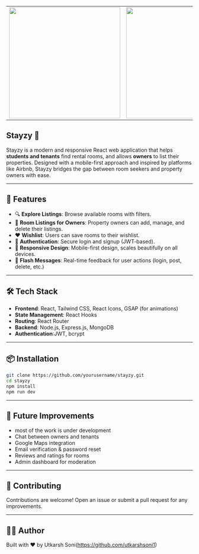 <table>
  <tr>
    <td><img src="https://media1.giphy.com/media/v1.Y2lkPTc5MGI3NjExc2FweTR4Zm12Z294c21wZHVqaXkxZ2o1NHh0NHNycmRreTdpNHRzeiZlcD12MV9pbnRlcm5hbF9naWZfYnlfaWQmY3Q9Zw/vR1dPIYzQmkRzLZk2w/giphy.gif" height="300" /></td>
    <td><img src="https://media.giphy.com/media/v1.Y2lkPWVjZjA1ZTQ3ajhhajk5Y3V1cXRtd2d2cWZ5cnR3YjV2aGs3dnV2aXJ4a292MTI0aiZlcD12MV9naWZzX3NlYXJjaCZjdD1n/eqojrPjRoNxnz8OWH8/giphy.gif" height="300" /></td>
  </tr>
</table>

## Stayzy 🏡

Stayzy is a modern and responsive React web application that helps **students and tenants** find rental rooms, and allows **owners** to list their properties. Designed with a mobile-first approach and inspired by platforms like Airbnb, Stayzy bridges the gap between room seekers and property owners with ease.

---

## 🚀 Features

- 🔍 **Explore Listings**: Browse available rooms with filters.
- 📝 **Room Listings for Owners**: Property owners can add, manage, and delete their listings.
- ❤️ **Wishlist**: Users can save rooms to their wishlist.
- 🔐 **Authentication**: Secure login and signup (JWT-based).
- 📱 **Responsive Design**: Mobile-first design, scales beautifully on all devices.
- 💬 **Flash Messages**: Real-time feedback for user actions (login, post, delete, etc.)

---

## 🛠 Tech Stack

- **Frontend**: React, Tailwind CSS, React Icons, GSAP (for animations)
- **State Management**: React Hooks
- **Routing**: React Router
- **Backend**: Node.js, Express.js, MongoDB
- **Authentication**:JWT, bcrypt

---

## 📦 Installation

```bash
git clone https://github.com/yourusername/stayzy.git
cd stayzy
npm install
npm run dev
```

---


## 🧠 Future Improvements

- most of the work is under development
- Chat between owners and tenants
- Google Maps integration
- Email verification & password reset
- Reviews and ratings for rooms
- Admin dashboard for moderation

---

## 🤝 Contributing

Contributions are welcome! Open an issue or submit a pull request for any improvements.

---


## 🙋‍♂️ Author
Built with ❤️ by Utkarsh Soni(https://github.com/utkarshsoni1)
